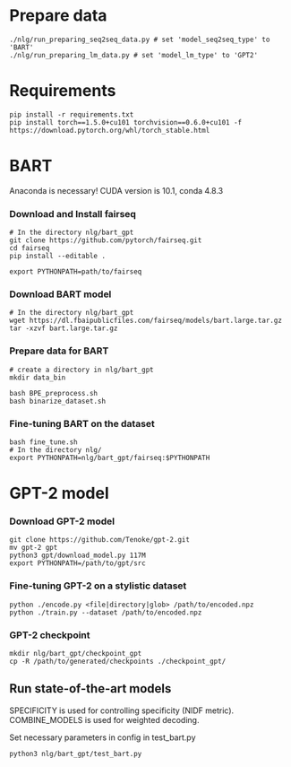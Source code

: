# Prepare data
```
./nlg/run_preparing_seq2seq_data.py # set 'model_seq2seq_type' to 'BART'
./nlg/run_preparing_lm_data.py # set 'model_lm_type' to 'GPT2'
```

# Requirements 
```
pip install -r requirements.txt
pip install torch==1.5.0+cu101 torchvision==0.6.0+cu101 -f https://download.pytorch.org/whl/torch_stable.html
```
# BART
Anaconda is necessary! CUDA version is 10.1, conda 4.8.3

### Download and Install fairseq 
```
# In the directory nlg/bart_gpt
git clone https://github.com/pytorch/fairseq.git
cd fairseq
pip install --editable .

export PYTHONPATH=path/to/fairseq
```

### Download BART model
```
# In the directory nlg/bart_gpt
wget https://dl.fbaipublicfiles.com/fairseq/models/bart.large.tar.gz
tar -xzvf bart.large.tar.gz
```
### Prepare data for BART
```
# create a directory in nlg/bart_gpt
mkdir data_bin

bash BPE_preprocess.sh
bash binarize_dataset.sh
```
### Fine-tuning BART on the dataset
```
bash fine_tune.sh
# In the directory nlg/
export PYTHONPATH=nlg/bart_gpt/fairseq:$PYTHONPATH
```


# GPT-2 model
### Download GPT-2 model
```
git clone https://github.com/Tenoke/gpt-2.git
mv gpt-2 gpt
python3 gpt/download_model.py 117M
export PYTHONPATH=/path/to/gpt/src

```

### Fine-tuning GPT-2 on a stylistic dataset
```
python ./encode.py <file|directory|glob> /path/to/encoded.npz
python ./train.py --dataset /path/to/encoded.npz

```

### GPT-2 checkpoint
```
mkdir nlg/bart_gpt/checkpoint_gpt
cp -R /path/to/generated/checkpoints ./checkpoint_gpt/
```

## Run state-of-the-art models

SPECIFICITY is used for controlling specificity (NIDF metric).\
COMBINE_MODELS is used for weighted decoding.

Set necessary parameters in config in test_bart.py
```
python3 nlg/bart_gpt/test_bart.py
```